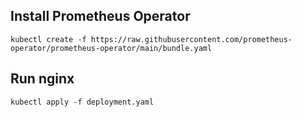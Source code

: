 
## Install Prometheus Operator
```
kubectl create -f https://raw.githubusercontent.com/prometheus-operator/prometheus-operator/main/bundle.yaml
```
  
## Run nginx
```
kubectl apply -f deployment.yaml
```
